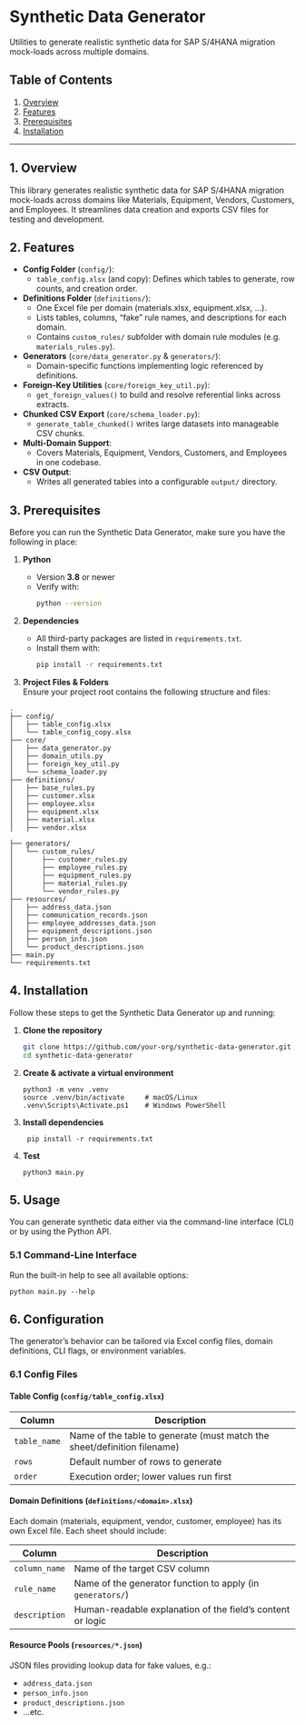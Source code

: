 # Synthetic Data Generator

Utilities to generate realistic synthetic data for SAP S/4HANA migration mock-loads across multiple domains.

## Table of Contents

1. [Overview](#overview)  
2. [Features](#features)  
3. [Prerequisites](#prerequisites)  
4. [Installation](#installation)  

---

## 1. Overview

This library generates realistic synthetic data for SAP S/4HANA migration mock-loads across domains like Materials, Equipment, Vendors, Customers, and Employees. It streamlines data creation and exports CSV files for testing and development.

## 2. Features

- **Config Folder** (`config/`):  
  - `table_config.xlsx` (and copy): Defines which tables to generate, row counts, and creation order.  
- **Definitions Folder** (`definitions/`):  
  - One Excel file per domain (materials.xlsx, equipment.xlsx, …).  
  - Lists tables, columns, “fake” rule names, and descriptions for each domain.  
  - Contains `custom_rules/` subfolder with domain rule modules (e.g. `materials_rules.py`).  
- **Generators** (`core/data_generator.py` & `generators/`):  
  - Domain-specific functions implementing logic referenced by definitions.  
- **Foreign-Key Utilities** (`core/foreign_key_util.py`):  
  - `get_foreign_values()` to build and resolve referential links across extracts.  
- **Chunked CSV Export** (`core/schema_loader.py`):  
  - `generate_table_chunked()` writes large datasets into manageable CSV chunks.  
- **Multi-Domain Support**:  
  - Covers Materials, Equipment, Vendors, Customers, and Employees in one codebase.  
- **CSV Output**:  
  - Writes all generated tables into a configurable `output/` directory.

## 3. Prerequisites

Before you can run the Synthetic Data Generator, make sure you have the following in place:

1. **Python**  
   - Version **3.8** or newer  
   - Verify with:  
     ```bash
     python --version
     ```

2. **Dependencies**  
   - All third-party packages are listed in `requirements.txt`.  
   - Install them with:
     ```bash
     pip install -r requirements.txt
     ```  

3. **Project Files & Folders**  
   Ensure your project root contains the following structure and files:

```
.
├── config/
│   ├── table_config.xlsx
│   └── table_config_copy.xlsx
├── core/
│   ├── data_generator.py
│   ├── domain_utils.py
│   ├── foreign_key_util.py
│   └── schema_loader.py
├── definitions/
│   ├── base_rules.py
│   ├── customer.xlsx
│   ├── employee.xlsx
│   ├── equipment.xlsx
│   ├── material.xlsx
│   ├── vendor.xlsx

├── generators/
│   └── custom_rules/
│       ├── customer_rules.py
│       ├── employee_rules.py
│       ├── equipment_rules.py
│       ├── material_rules.py
│       └── vendor_rules.py
├── resources/
│   ├── address_data.json
│   ├── communication_records.json
│   ├── employee_addresses_data.json
│   ├── equipment_descriptions.json
│   ├── person_info.json
│   └── product_descriptions.json
├── main.py
└── requirements.txt
```
## 4. Installation

Follow these steps to get the Synthetic Data Generator up and running:

1. **Clone the repository**  
   ```bash
   git clone https://github.com/your-org/synthetic-data-generator.git
   cd synthetic-data-generator
2. **Create & activate a virtual environment**
   ```
   python3 -m venv .venv
   source .venv/bin/activate     # macOS/Linux
   .venv\Scripts\Activate.ps1    # Windows PowerShell
3. **Install dependencies**
   ```
    pip install -r requirements.txt
4. **Test**
    ```
    python3 main.py
## 5. Usage

You can generate synthetic data either via the command-line interface (CLI) or by using the Python API.

### 5.1 Command-Line Interface

Run the built-in help to see all available options:
  ```
  python main.py --help
  ```

## 6. Configuration

The generator’s behavior can be tailored via Excel config files, domain definitions, CLI flags, or environment variables.

### 6.1 Config Files

#### Table Config (`config/table_config.xlsx`)

| Column     | Description                                                                            |
| ---------- | -------------------------------------------------------------------------------------- |
| `table_name` | Name of the table to generate (must match the sheet/definition filename)            |
| `rows`       | Default number of rows to generate          |
| `order`      | Execution order; lower values run first                                               |

#### Domain Definitions (`definitions/<domain>.xlsx`)

Each domain (materials, equipment, vendor, customer, employee) has its own Excel file. Each sheet should include:

| Column         | Description                                                      |
| -------------- | ---------------------------------------------------------------- |
| `column_name`  | Name of the target CSV column                                    |
| `rule_name`    | Name of the generator function to apply (in `generators/`)       |
| `description`  | Human-readable explanation of the field’s content or logic       |

#### Resource Pools (`resources/*.json`)

JSON files providing lookup data for fake values, e.g.:

- `address_data.json`  
- `person_info.json`  
- `product_descriptions.json`  
- …etc.

